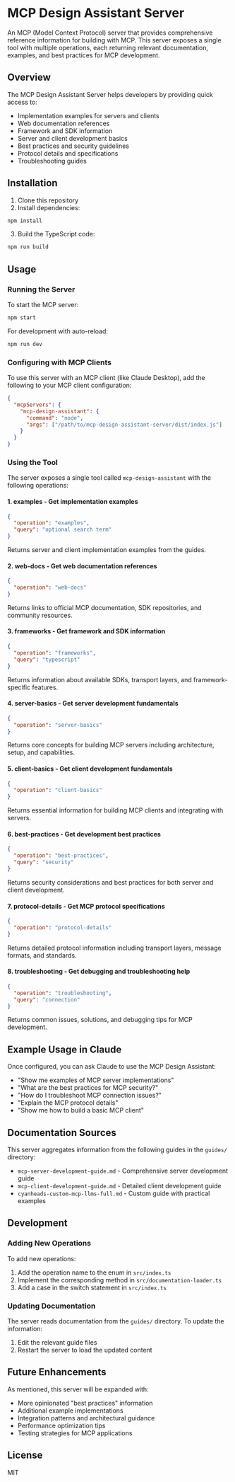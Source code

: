 # MCP Design Assistant Server

An MCP (Model Context Protocol) server that provides comprehensive reference information for building with MCP. This server exposes a single tool with multiple operations, each returning relevant documentation, examples, and best practices for MCP development.

## Overview

The MCP Design Assistant Server helps developers by providing quick access to:
- Implementation examples for servers and clients
- Web documentation references
- Framework and SDK information
- Server and client development basics
- Best practices and security guidelines
- Protocol details and specifications
- Troubleshooting guides

## Installation

1. Clone this repository
2. Install dependencies:
```bash
npm install
```

3. Build the TypeScript code:
```bash
npm run build
```

## Usage

### Running the Server

To start the MCP server:
```bash
npm start
```

For development with auto-reload:
```bash
npm run dev
```

### Configuring with MCP Clients

To use this server with an MCP client (like Claude Desktop), add the following to your MCP client configuration:

```json
{
  "mcpServers": {
    "mcp-design-assistant": {
      "command": "node",
      "args": ["/path/to/mcp-design-assistant-server/dist/index.js"]
    }
  }
}
```

### Using the Tool

The server exposes a single tool called `mcp-design-assistant` with the following operations:

#### 1. **examples** - Get implementation examples
```json
{
  "operation": "examples",
  "query": "optional search term"
}
```
Returns server and client implementation examples from the guides.

#### 2. **web-docs** - Get web documentation references
```json
{
  "operation": "web-docs"
}
```
Returns links to official MCP documentation, SDK repositories, and community resources.

#### 3. **frameworks** - Get framework and SDK information
```json
{
  "operation": "frameworks",
  "query": "typescript"
}
```
Returns information about available SDKs, transport layers, and framework-specific features.

#### 4. **server-basics** - Get server development fundamentals
```json
{
  "operation": "server-basics"
}
```
Returns core concepts for building MCP servers including architecture, setup, and capabilities.

#### 5. **client-basics** - Get client development fundamentals
```json
{
  "operation": "client-basics"
}
```
Returns essential information for building MCP clients and integrating with servers.

#### 6. **best-practices** - Get development best practices
```json
{
  "operation": "best-practices",
  "query": "security"
}
```
Returns security considerations and best practices for both server and client development.

#### 7. **protocol-details** - Get MCP protocol specifications
```json
{
  "operation": "protocol-details"
}
```
Returns detailed protocol information including transport layers, message formats, and standards.

#### 8. **troubleshooting** - Get debugging and troubleshooting help
```json
{
  "operation": "troubleshooting",
  "query": "connection"
}
```
Returns common issues, solutions, and debugging tips for MCP development.

## Example Usage in Claude

Once configured, you can ask Claude to use the MCP Design Assistant:

- "Show me examples of MCP server implementations"
- "What are the best practices for MCP security?"
- "How do I troubleshoot MCP connection issues?"
- "Explain the MCP protocol details"
- "Show me how to build a basic MCP client"

## Documentation Sources

This server aggregates information from the following guides in the `guides/` directory:
- `mcp-server-development-guide.md` - Comprehensive server development guide
- `mcp-client-development-guide.md` - Detailed client development guide
- `cyanheads-custom-mcp-llms-full.md` - Custom guide with practical examples

## Development

### Adding New Operations

To add new operations:
1. Add the operation name to the enum in `src/index.ts`
2. Implement the corresponding method in `src/documentation-loader.ts`
3. Add a case in the switch statement in `src/index.ts`

### Updating Documentation

The server reads documentation from the `guides/` directory. To update the information:
1. Edit the relevant guide files
2. Restart the server to load the updated content

## Future Enhancements

As mentioned, this server will be expanded with:
- More opinionated "best practices" information
- Additional example implementations
- Integration patterns and architectural guidance
- Performance optimization tips
- Testing strategies for MCP applications

## License

MIT
